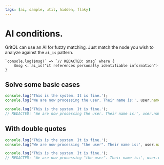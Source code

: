 ```yaml
---
tags: [ai, sample, util, hidden, flaky]
---
```


# AI conditions.

GritQL can use an AI for fuzzy matching. Just match the node you wish to analyze against the `ai_is` pattern.

```grit
`console.log($msg)` => `// REDACTED: $msg` where {
	$msg <: ai_is("it references personally identifiable information")
}
```

## Solve some basic cases

```js
console.log('This is the system. It is fine.');
console.log('We are now processing the user. Their name is:', user.name);
```

```ts
console.log('This is the system. It is fine.');
// REDACTED: 'We are now processing the user. Their name is:', user.name;
```

## With double quotes

```js
console.log('This is the system. It is fine.');
console.log('We are now processing "the user". Their name is:', user.name);
```

```ts
console.log('This is the system. It is fine.');
// REDACTED: 'We are now processing "the user". Their name is:', user.name;
```

